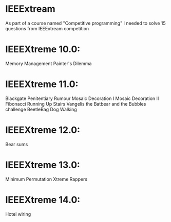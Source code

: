 # IEEExtream
As part of a course named "Competitive programming" I needed to solve 15 questions from IEEExtream competition

# IEEEXtreme 10.0:
Memory Management
Painter's Dilemma

# IEEEXtreme 11.0:
Blackgate Penitentiary
Rumour
Mosaic Decoration I
Mosaic Decoration II
Fibonacci
Running Up Stairs
Vangelis the Batbear and the Bubbles challenge
BeetleBag
Dog Walking

# IEEEXtreme 12.0:
Bear sums

# IEEEXtreme 13.0:
Minimum Permutation
Xtreme Rappers

# IEEEXtreme 14.0:
Hotel wiring
